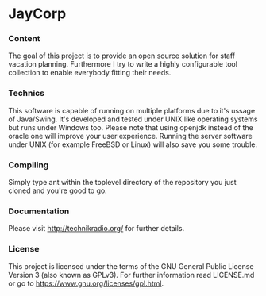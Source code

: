 # JayCorp

### Content

The goal of this project is to provide an open source solution for staff
vacation planning. Furthermore I try to write a highly configurable tool
collection to enable everybody fitting their needs.

### Technics

This software is capable of running on multiple platforms due to it's
ussage of Java/Swing. It's developed and tested under UNIX like operating
systems but runs under Windows too. Please note that using openjdk instead
of the oracle one will improve your user experience. Running the server
software under UNIX (for example FreeBSD or Linux) will also save you some
trouble.

### Compiling

Simply type ant within the toplevel directory of the repository you just
cloned and you're good to go.

### Documentation

Please visit http://technikradio.org/ for further details.

### License

This project is licensed under the terms of the
GNU General Public License Version 3 (also known as GPLv3).
For further information read LICENSE.md or go to
https://www.gnu.org/licenses/gpl.html.
